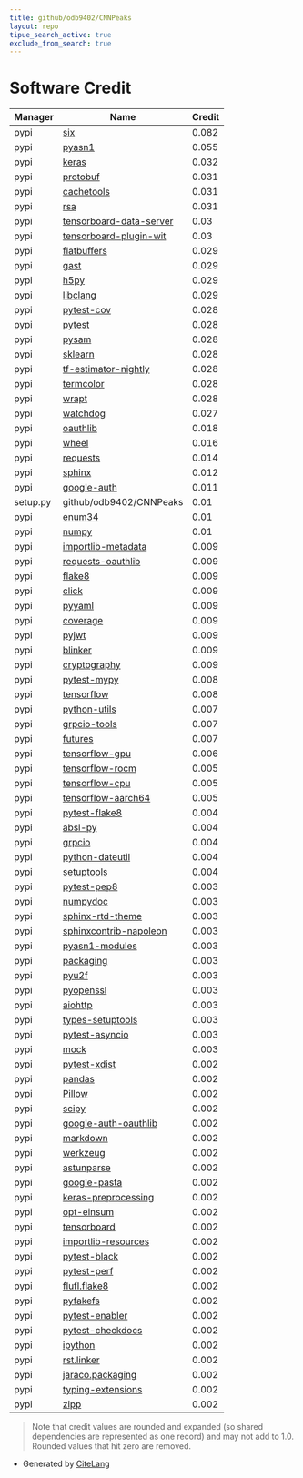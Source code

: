 ```yaml
---
title: github/odb9402/CNNPeaks
layout: repo
tipue_search_active: true
exclude_from_search: true
---
```

# Software Credit

|Manager|Name|Credit|
|-------|----|------|
|pypi|[six](https://pypi.org/project/six)|0.082|
|pypi|[pyasn1](https://github.com/etingof/pyasn1)|0.055|
|pypi|[keras](https://keras.io/)|0.032|
|pypi|[protobuf](https://developers.google.com/protocol-buffers/)|0.031|
|pypi|[cachetools](https://github.com/tkem/cachetools/)|0.031|
|pypi|[rsa](https://stuvel.eu/rsa)|0.031|
|pypi|[tensorboard-data-server](https://github.com/tensorflow/tensorboard/tree/master/tensorboard/data/server)|0.03|
|pypi|[tensorboard-plugin-wit](https://whatif-tool.dev)|0.03|
|pypi|[flatbuffers](https://google.github.io/flatbuffers/)|0.029|
|pypi|[gast](https://github.com/serge-sans-paille/gast/)|0.029|
|pypi|[h5py](http://www.h5py.org)|0.029|
|pypi|[libclang](https://github.com/sighingnow/libclang)|0.029|
|pypi|[pytest-cov](https://pypi.org/project/pytest-cov)|0.028|
|pypi|[pytest](https://pypi.org/project/pytest)|0.028|
|pypi|[pysam](https://github.com/pysam-developers/pysam)|0.028|
|pypi|[sklearn](https://pypi.python.org/pypi/scikit-learn/)|0.028|
|pypi|[tf-estimator-nightly](https://www.tensorflow.org/)|0.028|
|pypi|[termcolor](http://pypi.python.org/pypi/termcolor)|0.028|
|pypi|[wrapt](https://github.com/GrahamDumpleton/wrapt)|0.028|
|pypi|[watchdog](https://pypi.org/project/watchdog)|0.027|
|pypi|[oauthlib](https://github.com/oauthlib/oauthlib)|0.018|
|pypi|[wheel](https://github.com/pypa/wheel)|0.016|
|pypi|[requests](https://pypi.org/project/requests)|0.014|
|pypi|[sphinx](https://pypi.org/project/sphinx)|0.012|
|pypi|[google-auth](https://github.com/googleapis/google-auth-library-python)|0.011|
|setup.py|github/odb9402/CNNPeaks|0.01|
|pypi|[enum34](https://pypi.org/project/enum34)|0.01|
|pypi|[numpy](https://pypi.org/project/numpy)|0.01|
|pypi|[importlib-metadata](https://github.com/python/importlib_metadata)|0.009|
|pypi|[requests-oauthlib](https://github.com/requests/requests-oauthlib)|0.009|
|pypi|[flake8](https://pypi.org/project/flake8)|0.009|
|pypi|[click](https://pypi.org/project/click)|0.009|
|pypi|[pyyaml](https://pypi.org/project/pyyaml)|0.009|
|pypi|[coverage](https://pypi.org/project/coverage)|0.009|
|pypi|[pyjwt](https://pypi.org/project/pyjwt)|0.009|
|pypi|[blinker](https://pypi.org/project/blinker)|0.009|
|pypi|[cryptography](https://pypi.org/project/cryptography)|0.009|
|pypi|[pytest-mypy](https://github.com/dbader/pytest-mypy)|0.008|
|pypi|[tensorflow](https://pypi.org/project/tensorflow)|0.008|
|pypi|[python-utils](https://github.com/WoLpH/python-utils)|0.007|
|pypi|[grpcio-tools](https://pypi.org/project/grpcio-tools)|0.007|
|pypi|[futures](https://pypi.org/project/futures)|0.007|
|pypi|[tensorflow-gpu](https://www.tensorflow.org/)|0.006|
|pypi|[tensorflow-rocm](https://pypi.org/project/tensorflow-rocm)|0.005|
|pypi|[tensorflow-cpu](https://pypi.org/project/tensorflow-cpu)|0.005|
|pypi|[tensorflow-aarch64](https://pypi.org/project/tensorflow-aarch64)|0.005|
|pypi|[pytest-flake8](https://pypi.org/project/pytest-flake8)|0.004|
|pypi|[absl-py](https://github.com/abseil/abseil-py)|0.004|
|pypi|[grpcio](https://grpc.io)|0.004|
|pypi|[python-dateutil](https://pypi.org/project/python-dateutil)|0.004|
|pypi|[setuptools](https://pypi.org/project/setuptools)|0.004|
|pypi|[pytest-pep8](https://pypi.org/project/pytest-pep8)|0.003|
|pypi|[numpydoc](https://pypi.org/project/numpydoc)|0.003|
|pypi|[sphinx-rtd-theme](https://pypi.org/project/sphinx-rtd-theme)|0.003|
|pypi|[sphinxcontrib-napoleon](https://pypi.org/project/sphinxcontrib-napoleon)|0.003|
|pypi|[pyasn1-modules](https://github.com/etingof/pyasn1-modules)|0.003|
|pypi|[packaging](https://pypi.org/project/packaging)|0.003|
|pypi|[pyu2f](https://pypi.org/project/pyu2f)|0.003|
|pypi|[pyopenssl](https://pypi.org/project/pyopenssl)|0.003|
|pypi|[aiohttp](https://pypi.org/project/aiohttp)|0.003|
|pypi|[types-setuptools](https://pypi.org/project/types-setuptools)|0.003|
|pypi|[pytest-asyncio](https://pypi.org/project/pytest-asyncio)|0.003|
|pypi|[mock](https://pypi.org/project/mock)|0.003|
|pypi|[pytest-xdist](https://pypi.org/project/pytest-xdist)|0.002|
|pypi|[pandas](https://pypi.org/project/pandas)|0.002|
|pypi|[Pillow](https://pypi.org/project/Pillow)|0.002|
|pypi|[scipy](https://pypi.org/project/scipy)|0.002|
|pypi|[google-auth-oauthlib](https://github.com/GoogleCloudPlatform/google-auth-library-python-oauthlib)|0.002|
|pypi|[markdown](https://Python-Markdown.github.io/)|0.002|
|pypi|[werkzeug](https://palletsprojects.com/p/werkzeug/)|0.002|
|pypi|[astunparse](https://github.com/simonpercivall/astunparse)|0.002|
|pypi|[google-pasta](https://github.com/google/pasta)|0.002|
|pypi|[keras-preprocessing](https://github.com/keras-team/keras-preprocessing)|0.002|
|pypi|[opt-einsum](https://github.com/dgasmith/opt_einsum)|0.002|
|pypi|[tensorboard](https://github.com/tensorflow/tensorboard)|0.002|
|pypi|[importlib-resources](https://pypi.org/project/importlib-resources)|0.002|
|pypi|[pytest-black](https://pypi.org/project/pytest-black)|0.002|
|pypi|[pytest-perf](https://pypi.org/project/pytest-perf)|0.002|
|pypi|[flufl.flake8](https://pypi.org/project/flufl.flake8)|0.002|
|pypi|[pyfakefs](https://pypi.org/project/pyfakefs)|0.002|
|pypi|[pytest-enabler](https://pypi.org/project/pytest-enabler)|0.002|
|pypi|[pytest-checkdocs](https://pypi.org/project/pytest-checkdocs)|0.002|
|pypi|[ipython](https://pypi.org/project/ipython)|0.002|
|pypi|[rst.linker](https://pypi.org/project/rst.linker)|0.002|
|pypi|[jaraco.packaging](https://pypi.org/project/jaraco.packaging)|0.002|
|pypi|[typing-extensions](https://pypi.org/project/typing-extensions)|0.002|
|pypi|[zipp](https://pypi.org/project/zipp)|0.002|


> Note that credit values are rounded and expanded (so shared dependencies are represented as one record) and may not add to 1.0. Rounded values that hit zero are removed.


- Generated by [CiteLang](https://github.com/vsoch/citelang)
